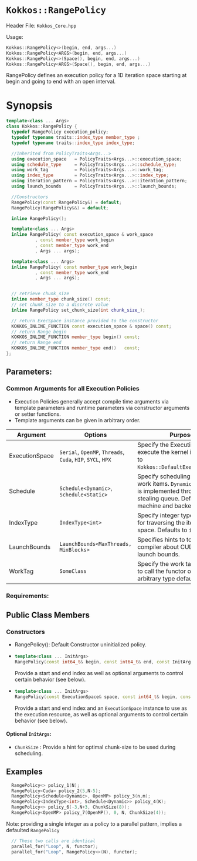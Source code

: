 # `Kokkos::RangePolicy`

Header File: `Kokkos_Core.hpp`

Usage: 
  ```c++
  Kokkos::RangePolicy<>(begin, end, args...)
  Kokkos::RangePolicy<ARGS>(begin, end, args...)
  Kokkos::RangePolicy<>(Space(), begin, end, args...)
  Kokkos::RangePolicy<ARGS>(Space(), begin, end, args...)
  ```

RangePolicy defines an execution policy for a 1D iteration space starting at begin and going to end with an open interval. 

# Synopsis 
  ```c++
  template<class ... Args>
  class Kokkos::RangePolicy {
    typedef RangePolicy execution_policy;
    typedef typename traits::index_type member_type ;
    typedef typename traits::index_type index_type;
 
    //Inherited from PolicyTraits<Args...> 
    using execution_space   = PolicyTraits<Args...>::execution_space;
    using schedule_type     = PolicyTraits<Args...>::schedule_type;
    using work_tag          = PolicyTraits<Args...>::work_tag;
    using index_type        = PolicyTraits<Args...>::index_type;
    using iteration_pattern = PolicyTraits<Args...>::iteration_pattern;
    using launch_bounds     = PolicyTraits<Args...>::launch_bounds;

    //Constructors
    RangePolicy(const RangePolicy&) = default;
    RangePolicy(RangePolicy&&) = default;

    inline RangePolicy();

    template<class ... Args>
    inline RangePolicy( const execution_space & work_space
             , const member_type work_begin
             , const member_type work_end
             , Args ... args);

    template<class ... Args>
    inline RangePolicy( const member_type work_begin
             , const member_type work_end
             , Args ... args);


    // retrieve chunk_size
    inline member_type chunk_size() const;
    // set chunk_size to a discrete value
    inline RangePolicy set_chunk_size(int chunk_size_);

    // return ExecSpace instance provided to the constructor
    KOKKOS_INLINE_FUNCTION const execution_space & space() const;
    // return Range begin 
    KOKKOS_INLINE_FUNCTION member_type begin() const;
    // return Range end 
    KOKKOS_INLINE_FUNCTION member_type end()   const;
  };
  ```

## Parameters:

### Common Arguments for all Execution Policies

  * Execution Policies generally accept compile time arguments via template parameters and runtime parameters via constructor arguments or setter functions.
  * Template arguments can be given in arbitrary order.

| Argument | Options | Purpose |
| --- | --- | --- |
| ExecutionSpace | `Serial`, `OpenMP`, `Threads`, `Cuda`, `HIP`, `SYCL`, `HPX` | Specify the Execution Space to execute the kernel in. Defaults to `Kokkos::DefaultExecutionSpace`. |
| Schedule | `Schedule<Dynamic>`, `Schedule<Static>` | Specify scheduling policy for work items. `Dynamic` scheduling is implemented through a work stealing queue. Default is machine and backend specific. |
| IndexType | `IndexType<int>` | Specify integer type to be used for traversing the iteration space. Defaults to `int64_t`. |
| LaunchBounds | `LaunchBounds<MaxThreads, MinBlocks>` | Specifies hints to to the compiler about CUDA/HIP launch bounds. |
| WorkTag | `SomeClass` | Specify the work tag type used to call the functor operator. Any arbitrary type defaults to `void`. |

### Requirements:


## Public Class Members

### Constructors
 
 * RangePolicy(): Default Constructor uninitialized policy.
 * ```c++
   template<class ... InitArgs> 
   RangePolicy(const int64_t& begin, const int64_t& end, const InitArgs ... init_args)
   ```
   Provide a start and end index as well as optional arguments to control certain behavior (see below).
   
 * ```c++
   template<class ... InitArgs> 
   RangePolicy(const ExecutionSpace& space, const int64_t& begin, const int64_t& end, const InitArgs ... init_args)
   ```
   Provide a start and end index and an `ExecutionSpace` instance to use as the execution resource, as well as optional arguments to control certain behavior (see below).

#### Optional `InitArgs`:

 * `ChunkSize` : Provide a hint for optimal chunk-size to be used during scheduling.


## Examples

  ```c++
    RangePolicy<> policy_1(N);
    RangePolicy<Cuda> policy_2(5,N-5);
    RangePolicy<Schedule<Dynamic>, OpenMP> policy_3(n,m);
    RangePolicy<IndexType<int>, Schedule<Dynamic>> policy_4(K);
    RangePolicy<> policy_6(-3,N+3, ChunkSize(8));
    RangePolicy<OpenMP> policy_7(OpenMP(), 0, N, ChunkSize(4));
  ```

  Note: providing a single integer as a policy to a parallel pattern, implies a defaulted `RangePolicy`

  ```c++
    // These two calls are identical
    parallel_for("Loop", N, functor);
    parallel_for("Loop", RangePolicy<>(N), functor);
  ```
